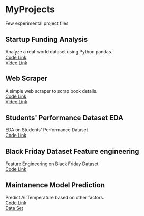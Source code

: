 # MyProjects
Few experimental project files

## Startup Funding Analysis
Analyze a real-world dataset using Python pandas.
<br><a href="https://github.com/LijiAlex/MyProjects/blob/main/StartupFundingAnalysis.ipynb">Code Link</a>
<br><a href="https://www.youtube.com/watch?v=fvlkjyTTFZI">Video Link</a>

## Web Scraper
A simple web scraper to scrap book details.
<br><a href="https://github.com/LijiAlex/MyProjects/blob/main/WebScrapper.ipynb">Code Link</a>
<br><a href="https://youtu.be/3yhnXvYzZ58">Video Link</a>

## Students' Performance Dataset EDA
EDA on Students' Performance Dataset
<br><a href="https://github.com/LijiAlex/MyProjects/blob/main/Students'%20Performance%20EDA.ipynb">Code Link</a>

## Black Friday Dataset Feature engineering
Feature Engineering on Black Friday Dataset
<br><a href="https://github.com/LijiAlex/MyProjects/blob/main/Black Friday Feature Engineering.ipynb">Code Link</a>

## Maintanence Model Prediction
Predict AirTemperature based on other factors.
<br><a href="https://github.com/LijiAlex/MyProjects/blob/main/PredictiveMaintenanceModel_Ver2.0.ipynb">Code Link</a>
<br><a href="https://github.com/LijiAlex/MyProjects/blob/main/ai4i2020.csv">Data Set</a>
